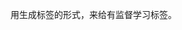 

<!--
 * @version:
 * @Author:  StevenJokess https://github.com/StevenJokess
 * @Date: 2020-12-27 17:37:13
 * @LastEditors:  StevenJokess https://github.com/StevenJokess
 * @LastEditTime: 2020-12-27 17:37:48
 * @Description:
 * @TODO::
 * @Reference:
-->
用生成标签的形式，来给有监督学习标签。
